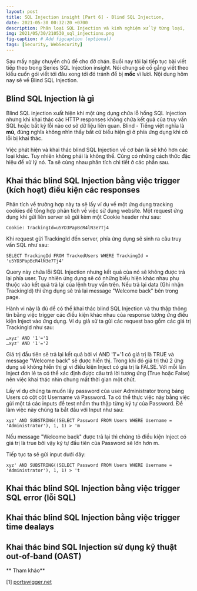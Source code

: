 ```yaml
---
layout: post
title: SQL Injection insight [Part 6] - Blind SQL Injection,
date: 2021-05-30 00:32:20 +0700
description: Phân loại SQL Injection và kinh nghiệm xử lý từng loại,
img: 2021/05/30/210530_sql_injections.png
fig-caption: # Add figcaption (optional)
tags: [Security, WebSecurity]
---
```

Sau mấy ngày chuyển chủ đề cho đỡ chán. Buổi nay tôi lại tiếp tục bài viết tiếp theo trong Series SQL Injection insight. Nói chung sẽ cố gắng viết theo kiểu cuốn gói viết tới đâu xong tới đó tránh để bị **mốc** vì lười. Nội dung hôm nay sẽ về Blind SQL Injection.


## Blind SQL Injection là gì
Blind SQL injection xuất hiện khi một ứng dụng chứa lỗ hổng SQL Injection nhưng khi khai thác các HTTP responses không chứa kết quả của truy vấn SQL hoặc bất kỳ lỗi nào cơ sở dữ liệu liên quan. Blind - Tiếng việt nghĩa là **mù**, đúng nghĩa không nhìn thấy bất cứ biểu hiện gì ở phía ứng dụng khi cõ lỗi bị khai thác.

Việc phát hiện và khai thác blind SQL Injection về cơ bản là sẽ khó hơn các loại khác. Tuy nhiên không phải là không thể. Cũng có những cách thức đặc hiệu để xử lý nó. Ta sẽ cùng nhau phân tích chi tiết ở các phần sau.

## Khai thác blind SQL Injection bằng việc trigger (kích hoạt) điều kiện các responses

Phân tích về trường hợp này ta sẽ lấy ví dụ về một ứng dụng tracking cookies để tổng hợp phân tích về việc sử dụng website. Một request ứng dụng khi gửi liên server sẽ gửi kèm một Cookie header như sau:

```
Cookie: TrackingId=u5YD3PapBcR4lN3e7Tj4
```
Khi request gửi TrackingId đến server, phía ứng dụng sẽ sinh ra câu truy vấn SQL như sau:

```
SELECT TrackingId FROM TrackedUsers WHERE TrackingId = 'u5YD3PapBcR4lN3e7Tj4'
```
Query này chứa lỗi SQL Injection nhưng kết quả của nó sẽ không được trả lại phía user. Tuy nhiên ứng dụng sẽ có những biểu hiện khác nhau phụ thuộc vào kết quả trả lại của lệnh truy vấn trên. Nếu trả lại data (Ghi nhận TrackingId) thì ứng dụng sẽ trả lại message "Welcome back" bên trong page.

Hành vi này là đủ để có thể khai thác blind SQL Injection và thu thập thông tin bằng việc trigger các điều kiện khác nhau của response tương ứng điều kiện Inject vào ứng dụng. Ví dụ giả sử ta gửi các request bao gồm các giá trị TrackingId như sau:

```
…xyz' AND '1'='1
…xyz' AND '1'='2
```
Giá trị đầu tiên sẽ trả lại kết quả bởi vì AND '1'='1 có giá trị là TRUE và message "Welcome back" sẽ được hiển thị. Trong khi đó giá trị thứ 2 ứng dụng sẽ không hiển thị gì vì điều kiện Inject có giá trị là FALSE. Với mỗi lần Inject đơn lẻ ta có thể xác định được câu trả lời tương ứng (True hoặc False) nên việc khai thác nhìn chung mất thời gian một chút.

Lấy ví dụ chúng ta muốn lấy password của user Administrator trong bảng Users có cột cột Username và Password. Ta có thể thực việc này bằng việc gửi một tá các inputs để test nhầm thu thập từng ký tự của Password. Để làm việc này chúng ta bắt đầu với Input như sau:

```
xyz' AND SUBSTRING((SELECT Password FROM Users WHERE Username = 'Administrator'), 1, 1) > 'm
```

Nếu message "Welcome back" được trả lại thì chứng tỏ điều kiện Inject có giá trị là true bởi vậy ký tự đầu tiên của Password sẽ lớn hơn m.

Tiếp tục ta sẽ gửi input dưới đây:

```
xyz' AND SUBSTRING((SELECT Password FROM Users WHERE Username = 'Administrator'), 1, 1) > 't
```



## Khai thác blind SQL Injection bằng việc trigger SQL error (lỗi SQL)


## Khai thác blind SQL Injection bằng việc trigger time dealays


## Khai thác bind SQL Injection sử dụng kỹ thuật out-of-band (OAST) 


** Tham khảo**

[1] [portswigger.net](https://portswigger.net/web-security/sql-injection/blind)